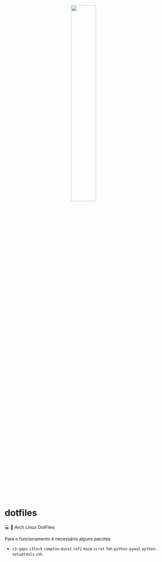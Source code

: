 <center><img src="https://dotfiles.github.io/images/dotfiles-logo.png" height="40%" width="40%;"/></center>

# dotfiles
💻 🎨 Arch Linux DotFiles

Para o funcionamento é necessário alguns pacotes

- `i3-gaps` `i3lock` `compton` `dunst` `rofi` `maim` `scrot` `feh` `python-pywal` `python-setuptools` `zsh`
